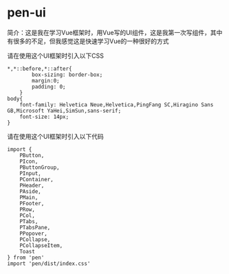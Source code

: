 # pen-ui

简介：这是我在学习Vue框架时，用Vue写的UI组件，这是我第一次写组件，其中有很多的不足，但我感觉这是快速学习Vue的一种很好的方式

请在使用这个UI框架时引入以下CSS
```
*,*::before,*::after{
        box-sizing: border-box;
        margin:0;
        padding: 0;
    }
body{
    font-family: Helvetica Neue,Helvetica,PingFang SC,Hiragino Sans GB,Microsoft YaHei,SimSun,sans-serif;
    font-size: 14px;
}
```
请在使用这个UI框架时引入以下代码
```
import {
    PButton,
    PIcon,
    PButtonGroup,
    PInput,
    PContainer,
    PHeader,
    PAside,
    PMain,
    PFooter,
    PRow,
    PCol,
    PTabs,
    PTabsPane,
    PPopover,
    PCollapse,
    PCollapseItem,
    Toast
} from 'pen'
import 'pen/dist/index.css'
```